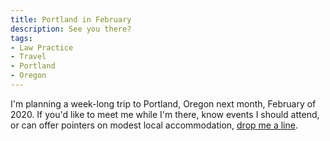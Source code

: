 ```yaml
---
title: Portland in February
description: See you there?
tags:
- Law Practice
- Travel
- Portland
- Oregon
---
```


I'm planning a week-long trip to Portland, Oregon next month, February of 2020.  If you'd like to meet me while I'm there, know events I should attend, or can offer pointers on modest local accommodation, [drop me a line](mailto:kyle@kemitchell.com).
